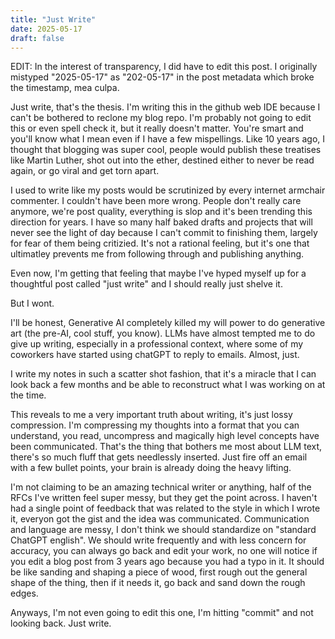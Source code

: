 ```yaml
---
title: "Just Write"
date: 2025-05-17
draft: false
---
```


EDIT: In the interest of transparency, I did have to edit this post. I originally mistyped "2025-05-17" as "202-05-17" in the post metadata which broke the timestamp, mea culpa.

Just write, that's the thesis. I'm writing this in the github web IDE because I can't be bothered to reclone my blog repo. 
I'm probably not going to edit this or even spell check it, but it really doesn't matter. You're smart and you'll know what I mean
even if I have a few mispellings. Like 10 years ago, I thought that blogging was super cool, people would publish these treatises like Martin Luther,
shot out into the ether, destined either to never be read again, or go viral and get torn apart. 

I used to write like my posts would be scrutinized by every internet armchair commenter. I couldn't have been more wrong. People don't really care anymore, we're post quality, 
everything is slop and it's been trending this direction for years. I have so many half baked drafts and projects that will never see the 
light of day because I can't commit to finishing them, largely for fear of them being critizied. It's not a rational feeling, but it's one
that ultimatley prevents me from following through and publishing anything. 

Even now, I'm getting that feeling that maybe I've hyped myself up for a thoughtful post called "just write" and I should really just shelve it.

But I wont.

I'll be honest, Generative AI completely killed my will power to do generative art (the pre-AI, cool stuff, you know). LLMs have almost tempted me
to do give up writing, especially in a professional context, where some of my coworkers have started using chatGPT to reply to emails. Almost, just.

I write my notes in such a scatter shot fashion, that it's a miracle that I can look back a few months and be able to reconstruct what I was working on at the time.

This reveals to me a very important truth about writing, it's just lossy compression. I'm compressing my thoughts into a format that you can understand,
you read, uncompress and magically high level concepts have been communicated. That's the thing that bothers me most about LLM text, there's so much
fluff that gets needlessly inserted. Just fire off an email with a few bullet points, your brain is already doing the heavy lifting.

I'm not claiming to be an amazing technical writer or anything, half of the RFCs I've written feel super messy, but they get the point across. I haven't 
had a single point of feedback that was related to the style in which I wrote it, everyon got the gist and the idea was communicated. Communication and language
are messy, I don't think we should standardize on "standard ChatGPT english". We should write frequently and with less concern for accuracy, you can always
go back and edit your work, no one will notice if you edit a blog post from 3 years ago because you had a typo in it. It should be like sanding and shaping a 
piece of wood, first rough out the general shape of the thing, then if it needs it, go back and sand down the rough edges. 

Anyways, I'm not even going to edit this one, I'm hitting "commit" and not looking back. Just write.
